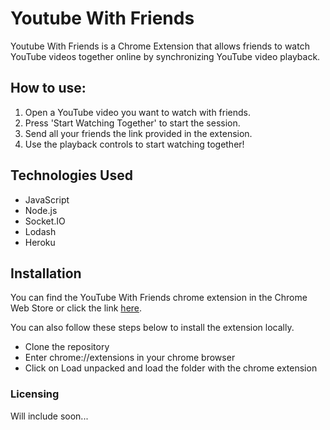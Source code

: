 # Youtube With Friends

Youtube With Friends is a Chrome Extension that allows friends to watch YouTube videos together online by synchronizing YouTube video playback.

## How to use:

1. Open a YouTube video you want to watch with friends.
2. Press 'Start Watching Together' to start the session.
3. Send all your friends the link provided in the extension.
4. Use the playback controls to start watching together!

## Technologies Used

- JavaScript
- Node.js
- Socket.IO
- Lodash
- Heroku

## Installation

You can find the YouTube With Friends chrome extension in the Chrome Web Store or click the link [here](https://chrome.google.com/webstore/detail/youtube-with-friends/boifjkmdjemnjadceofnlcnnfmjfjcoj).

You can also follow these steps below to install the extension locally.

- Clone the repository
- Enter chrome://extensions in your chrome browser
- Click on Load unpacked and load the folder with the chrome extension

### Licensing

Will include soon...
